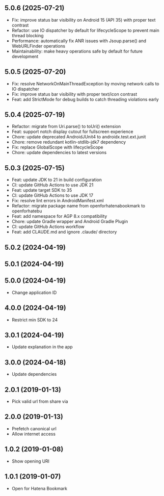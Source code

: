 <a name="5.0.6"></a>
## 5.0.6 (2025-07-21)

- Fix: improve status bar visibility on Android 15 (API 35) with proper text contrast
- Refactor: use IO dispatcher by default for lifecycleScope to prevent main thread blocking
- Performance: automatically fix ANR issues with Jsoup.parse() and WebURLFinder operations
- Maintainability: make heavy operations safe by default for future development

<a name="5.0.5"></a>
## 5.0.5 (2025-07-20)

- Fix: resolve NetworkOnMainThreadException by moving network calls to IO dispatcher
- Fix: improve status bar visibility with proper text/icon contrast
- Feat: add StrictMode for debug builds to catch threading violations early

<a name="5.0.4"></a>
## 5.0.4 (2025-07-19)

- Refactor: migrate from Uri.parse() to toUri() extension
- Feat: support notch display cutout for fullscreen experience  
- Chore: update deprecated AndroidJUnit4 to androidx.test.ext.junit
- Chore: remove redundant kotlin-stdlib-jdk7 dependency
- Fix: replace GlobalScope with lifecycleScope
- Chore: update dependencies to latest versions

<a name="5.0.3"></a>
## 5.0.3 (2025-07-15)

- Feat: update JDK to 21 in build configuration
- CI: update GitHub Actions to use JDK 21
- Feat: update target SDK to 35
- CI: update GitHub Actions to use JDK 17
- Fix: resolve lint errors in AndroidManifest.xml
- Refactor: migrate package name from openforhatenabookmark to openforhatebu
- Feat: add namespace for AGP 8.x compatibility
- Chore: update Gradle wrapper and Android Gradle Plugin
- CI: update GitHub Actions workflow
- Feat: add CLAUDE.md and ignore .claude/ directory

<a name="5.0.2"></a>
## 5.0.2 (2024-04-19)

<a name="5.0.1"></a>
## 5.0.1 (2024-04-19)

<a name="5.0.0"></a>
## 5.0.0 (2024-04-19)

- Change application ID

<a name="4.0.0"></a>
## 4.0.0 (2024-04-19)

- Restrict min SDK to 24

<a name="3.0.1"></a>
## 3.0.1 (2024-04-19)

- Update explanation in the app

<a name="3.0.0"></a>
## 3.0.0 (2024-04-18)

- Update dependencies

<a name="2.0.1"></a>
## 2.0.1 (2019-01-13)

- Pick valid url from share via

<a name="2.0.0"></a>
## 2.0.0 (2019-01-13)

- Prefetch canonical url
- Allow internet access

<a name="1.0.2"></a>
## 1.0.2 (2019-01-08)

- Show opening URI

<a name="1.0.1"></a>
## 1.0.1 (2019-01-07)

- Open for Hatena Bookmark

